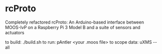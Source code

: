 # rcProto
Completely refactored rcProto: An Arduino-based interface between MOOS-IvP on a Raspberry Pi 3 Model B and a suite of sensors and actuators

to build: ./build.sh
to run: pAntler <your .moos file>
to scope data: uXMS --all
